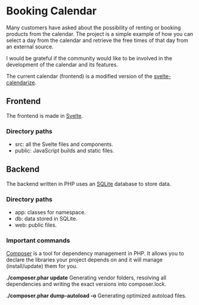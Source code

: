 # Booking Calendar

Many customers have asked about the possibility of renting or booking products from the calendar. The project is a simple example of how you can select a day from the calendar and retrieve the free times of that day from an external source.

I would be grateful if the community would like to be involved in the development of the calendar and its features.

The current calendar (frontend) is a modified version of the [svelte-calendarize](https://svelte.dev/repl/cb4d121decc54cc98e312d5b83c96df7?version=3.26.0).

## Frontend

The frontend is made in [Svelte](https://svelte.dev/).

### Directory paths

- src: all the Svelte files and components.
- public: JavaScript builds and static files.

## Backend

The backend written in PHP uses an [SQLite](https://www.sqlite.org/index.html) database to store data.

### Directory paths

- app: classes for namespace.
- db: data stored in SQLite.
- web: public files.

### Important commands

[Composer](https://getcomposer.org/) is a tool for dependency management in PHP. It allows you to declare the libraries your project depends on and it will manage (install/update) them for you.

**./composer.phar update**
Generating vendor folders, resolving all dependencies and writing the exact versions into composer.lock.

**./composer.phar dump-autoload -o**
Generating optimized autoload files.